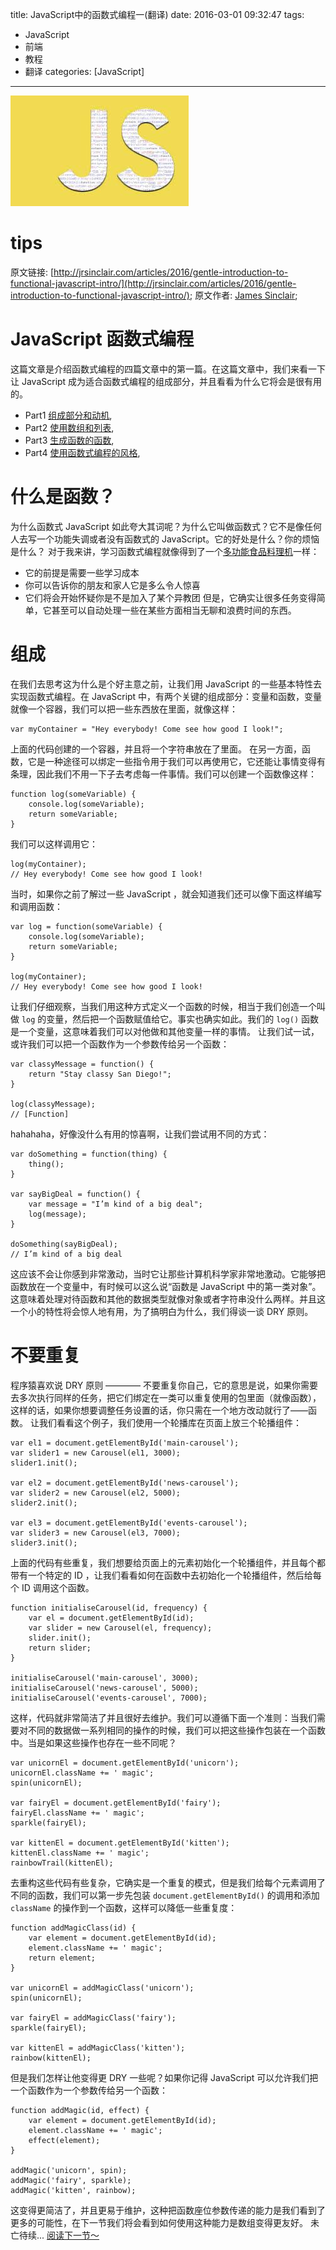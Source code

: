 title: JavaScript中的函数式编程一(翻译)
date: 2016-03-01 09:32:47
tags:
- JavaScript
- 前端
- 教程
- 翻译
categories: [JavaScript]
---
![js](/img/js.jpeg)

# tips
原文链接: [http://jrsinclair.com/articles/2016/gentle-introduction-to-functional-javascript-intro/](http://jrsinclair.com/articles/2016/gentle-introduction-to-functional-javascript-intro/);
原文作者: [James Sinclair](http://jrsinclair.com/about.html);

# JavaScript 函数式编程
这篇文章是介绍函数式编程的四篇文章中的第一篇。在这篇文章中，我们来看一下让 JavaScript 成为适合函数式编程的组成部分，并且看看为什么它将会是很有用的。

+ Part1 [组成部分和动机](http://jrsinclair.com/articles/2016/gentle-introduction-to-functional-javascript-intro/),
+ Part2 [使用数组和列表](http://jrsinclair.com/articles/2016/gentle-introduction-to-functional-javascript-arrays/),
+ Part3 [生成函数的函数](http://jrsinclair.com/articles/2016/gentle-introduction-to-functional-javascript-functions/),
+ Part4 [使用函数式编程的风格](http://jrsinclair.com/articles/2016/gentle-introduction-to-functional-javascript-functions/),

# 什么是函数？
为什么函数式 JavaScript 如此夸大其词呢？为什么它叫做函数式？它不是像任何人去写一个功能失调或者没有函数式的 JavaScript。它的好处是什么？你的烦恼是什么？
对于我来讲，学习函数式编程就像得到了一个[多功能食品料理机](http://youtu.be/4yr_etbfZtQ)一样：
- 它的前提是需要一些学习成本
- 你可以告诉你的朋友和家人它是多么令人惊喜
- 它们将会开始怀疑你是不是加入了某个异教团
但是，它确实让很多任务变得简单，它甚至可以自动处理一些在某些方面相当无聊和浪费时间的东西。

# 组成
在我们去思考这为什么是个好主意之前，让我们用 JavaScript 的一些基本特性去实现函数式编程。在 JavaScript 中，有两个关键的组成部分：变量和函数，变量就像一个容器，我们可以把一些东西放在里面，就像这样：
```
var myContainer = "Hey everybody! Come see how good I look!";
```
上面的代码创建的一个容器，并且将一个字符串放在了里面。
在另一方面，函数，它是一种途径可以绑定一些指令用于我们可以再使用它，它还能让事情变得有条理，因此我们不用一下子去考虑每一件事情。我们可以创建一个函数像这样：
```
function log(someVariable) {
    console.log(someVariable);
    return someVariable;
}
```
我们可以这样调用它：
```
log(myContainer);
// Hey everybody! Come see how good I look!
```
当时，如果你之前了解过一些 JavaScript ，就会知道我们还可以像下面这样编写和调用函数：
```
var log = function(someVariable) {
    console.log(someVariable);
    return someVariable;
}

log(myContainer);
// Hey everybody! Come see how good I look!
```
让我们仔细观察，当我们用这种方式定义一个函数的时候，相当于我们创造一个叫做 ``log`` 的变量，然后把一个函数赋值给它。事实也确实如此。我们的 ``log()`` 函数是一个变量，这意味着我们可以对他做和其他变量一样的事情。
让我们试一试，或许我们可以把一个函数作为一个参数传给另一个函数：
```
var classyMessage = function() {
    return "Stay classy San Diego!";
}

log(classyMessage);
// [Function]
```
hahahaha，好像没什么有用的惊喜啊，让我们尝试用不同的方式：
```
var doSomething = function(thing) {
    thing();
}

var sayBigDeal = function() {
    var message = "I’m kind of a big deal";
    log(message);
}

doSomething(sayBigDeal);
// I’m kind of a big deal
```
这应该不会让你感到非常激动，当时它让那些计算机科学家非常地激动。它能够把函数放在一个变量中，有时候可以这么说“函数是 JavaScript 中的第一类对象”。这意味着处理对待函数和其他的数据类型就像对象或者字符串没什么两样。并且这一个小的特性将会惊人地有用，为了搞明白为什么，我们得谈一谈 DRY 原则。

# 不要重复
程序猿喜欢说 DRY 原则 ———— 不要重复你自己，它的意思是说，如果你需要去多次执行同样的任务，把它们绑定在一类可以重复使用的包里面（就像函数），这样的话，如果你想要调整任务设置的话，你只需在一个地方改动就行了——函数。
让我们看看这个例子，我们使用一个轮播库在页面上放三个轮播组件：
```
var el1 = document.getElementById('main-carousel');
var slider1 = new Carousel(el1, 3000);
slider1.init();

var el2 = document.getElementById('news-carousel');
var slider2 = new Carousel(el2, 5000);
slider2.init();

var el3 = document.getElementById('events-carousel');
var slider3 = new Carousel(el3, 7000);
slider3.init();
```
上面的代码有些重复，我们想要给页面上的元素初始化一个轮播组件，并且每个都带有一个特定的 ID ，让我们看看如何在函数中去初始化一个轮播组件，然后给每个 ID 调用这个函数。
```
function initialiseCarousel(id, frequency) {
    var el = document.getElementById(id);
    var slider = new Carousel(el, frequency);
    slider.init();
    return slider;
}

initialiseCarousel('main-carousel', 3000);
initialiseCarousel('news-carousel', 5000);
initialiseCarousel('events-carousel', 7000);
```
这样，代码就非常简洁了并且很好去维护。我们可以遵循下面一个准则：当我们需要对不同的数据做一系列相同的操作的时候，我们可以把这些操作包装在一个函数中。当是如果这些操作也存在一些不同呢？
```
var unicornEl = document.getElementById('unicorn');
unicornEl.className += ' magic';
spin(unicornEl);

var fairyEl = document.getElementById('fairy');
fairyEl.className += ' magic';
sparkle(fairyEl);

var kittenEl = document.getElementById('kitten');
kittenEl.className += ' magic';
rainbowTrail(kittenEl);
```
去重构这些代码有些复杂，它确实是一个重复的模式，但是我们给每个元素调用了不同的函数，我们可以第一步先包装 ``document.getElementById()`` 的调用和添加 ``className`` 的操作到一个函数，这样可以降低一些重复度：
```
function addMagicClass(id) {
    var element = document.getElementById(id);
    element.className += ' magic';
    return element;
}

var unicornEl = addMagicClass('unicorn');
spin(unicornEl);

var fairyEl = addMagicClass('fairy');
sparkle(fairyEl);

var kittenEl = addMagicClass('kitten');
rainbow(kittenEl);
```
但是我们怎样让他变得更 DRY 一些呢？如果你记得 JavaScript 可以允许我们把一个函数作为一个参数传给另一个函数：
```
function addMagic(id, effect) {
    var element = document.getElementById(id);
    element.className += ' magic';
    effect(element);
}

addMagic('unicorn', spin);
addMagic('fairy', sparkle);
addMagic('kitten', rainbow);
```
这变得更简洁了，并且更易于维护，这种把函数座位参数传递的能力是我们看到了更多的可能性，在下一节我们将会看到如何使用这种能力是数组变得更友好。
未亡待续...
[阅读下一节～](http://qiutc.me/post/JavaScript%E4%B8%AD%E7%9A%84%E5%87%BD%E6%95%B0%E5%BC%8F%E7%BC%96%E7%A8%8B%E4%BA%8C-%E7%BF%BB%E8%AF%91.html)
